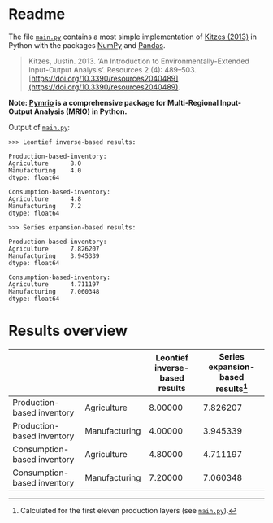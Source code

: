 # Readme

The file [`main.py`](main.py) contains a most simple implementation of [Kitzes (2013)](https://doi.org/10.3390/resources2040489) in Python with the packages [NumPy](https://numpy.org/) and [Pandas](https://pandas.pydata.org/).

> Kitzes, Justin. 2013. ‘An Introduction to Environmentally-Extended Input-Output Analysis’. Resources 2 (4): 489–503. [https://doi.org/10.3390/resources2040489](https://doi.org/10.3390/resources2040489).

**Note: [Pymrio](https://github.com/konstantinstadler/pymrio) is a comprehensive package for Multi-Regional Input-Output Analysis (MRIO) in Python.**

Output of [`main.py`](main.py):
```Txt
>>> Leontief inverse-based results:

Production-based-inventory:
Agriculture      8.0
Manufacturing    4.0
dtype: float64

Consumption-based-inventory:
Agriculture      4.8
Manufacturing    7.2
dtype: float64

>>> Series expansion-based results:

Production-based-inventory:
Agriculture      7.826207
Manufacturing    3.945339
dtype: float64

Consumption-based-inventory:
Agriculture      4.711197
Manufacturing    7.060348
dtype: float64
```

# Results overview

|                             |               | Leontief inverse-based results | Series expansion-based results[^1] |
|-----------------------------|---------------|--------------------------------|------------------------------------|
| Production-based inventory  | Agriculture   | 8.00000                        | 7.826207                           |
| Production-based inventory  | Manufacturing | 4.00000                        | 3.945339                           |
| Consumption-based inventory | Agriculture   | 4.80000                        | 4.711197                           |
| Consumption-based inventory | Manufacturing | 7.20000                        | 7.060348                           |

[^1]: Calculated for the first eleven production layers (see [`main.py`](main.py)).